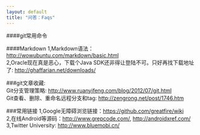```yaml
---
layout: default
title: "问答：Faqs"
---
```



####git常用命令

####Markdown
1,Markdown语法：<http://wowubuntu.com/markdown/basic.html>  
2,Oracle现在真是恶心，下载个Java SDK还非得让登陆不可。只好再找下载地址了: <http://ghaffarian.net/downloads/>  

###git文章收藏:  
Git分支管理策略: <http://www.ruanyifeng.com/blog/2012/07/git.html>    
Git查看、删除、重命名远程分支和tag: http://zengrong.net/post/1746.htm  

###常用链接
1,Google无障碍浏览链接：<https://github.com/greatfire/wiki>  
2,在线Android等源码：<http://www.grepcode.com/>, <http://androidxref.com/>  
3,Twitter University: <http://www.bluemobi.cn/>  


<!-- Blog Comments -->
<div class="media">
  <!-- UY BEGIN -->
  <div id="uyan_frame">
  </div>
  <script type="text/javascript" src="http://v2.uyan.cc/code/uyan.js?uid=1511840">
  </script>
  <!-- UY END -->
</div>
